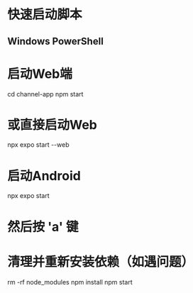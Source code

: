 # 快速启动脚本

## Windows PowerShell

# 启动Web端
cd channel-app
npm start

# 或直接启动Web
npx expo start --web

# 启动Android
npx expo start
# 然后按 'a' 键

# 清理并重新安装依赖（如遇问题）
rm -rf node_modules
npm install
npm start